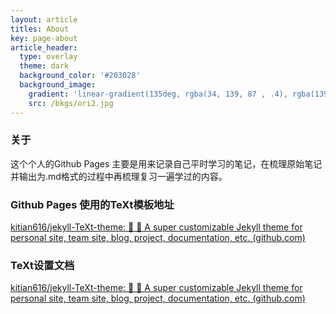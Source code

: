 ```yaml
---
layout: article
titles: About
key: page-about
article_header:
  type: overlay
  theme: dark
  background_color: '#203028'
  background_image:
    gradient: 'linear-gradient(135deg, rgba(34, 139, 87 , .4), rgba(139, 34, 139, .4))'
    src: /bkgs/ori2.jpg
---
```


### 关于

这个个人的Github Pages 主要是用来记录自己平时学习的笔记，在梳理原始笔记并输出为.md格式的过程中再梳理复习一遍学过的内容。

### Github Pages 使用的TeXt模板地址

 [kitian616/jekyll-TeXt-theme: 💎 🐳 A super customizable Jekyll theme for personal site, team site, blog, project, documentation, etc. (github.com)](https://github.com/kitian616/jekyll-TeXt-theme)

### TeXt设置文档

[kitian616/jekyll-TeXt-theme: 💎 🐳 A super customizable Jekyll theme for personal site, team site, blog, project, documentation, etc. (github.com)](https://github.com/kitian616/jekyll-TeXt-theme)